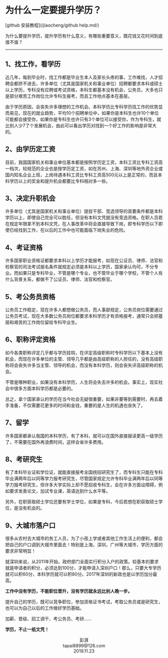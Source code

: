 # 为什么一定要提升学历？

[github 安装教程](/jiaocheng/github help.md/)

为什么要提升学历，提升学历有什么意义，有哪些重要意义，既花钱又花时间到底值不值？

---


## 1、找工作，看学历

近几年，每到毕业时，找工作都是毕业生本人及家长头疼的事，工作难找，人才招聘会都挤不进去，许多单位（尤其是国家机关和事业单位）招聘都要求本科或硕士以上学历，专科没有应聘或考试资格，本科生都基本没有机会，公务员，大多也只是部分艰苦工作岗位允许专科生报考，而且工作地点基本在基层。

由于学历原因，会丧失许多理想的工作机会。本科学历比专科学历找工作的优势显而易见，现在的就业趋势，平均10个招聘单位中，如果你是本科生也许10个单位可能都会接受你，如果你是专科生也许只有3个单位可以接受你，作为专科生，就比别人少7了个发展机会，由此可以看出学历对找到一个好工作的影响是非常大的。

## 2、由学历定工资

目前，我国国家机关和事业单位基本都是按照学历定工资，本科工资比专科工资高一档次，较规范的企业也是按学历定工资，如在苏州、上海、深圳等地外资企业或国内知名企业上班，上岗待遇本科工资比专科工资高500元以上是正常的，而且本科学历以上的奖金和提升机会都要比专科相对多一些。

## 3、决定升职机会

许多单位（尤其是国家机关和事业单位）提拔干部、竞选领导的首要条件都是本科学历以上，即使自己完全可以胜任，但没有本科文凭就没有竞选资格。在职人员若在规定年限拿不到本科文凭，在人事改革中将会直接导致下岗，即专科学历以下即使已经找到工作，在以后的工作中也可能面临下岗失业的危险。

## 4、考证资格

许多国家职业资格证都要求本科以上学历才能报考，如现在公证员、律师、法官和检察官的司法考试报名条件就规定必须是本科以上学历，国家承认均可，不分专业。而如果只是专科毕业，不管是哪个专业，也不管毕业于哪个学校，不管个人有什么背景关系，都做不了公证员、律师、法官和检察官。

## 5、考公务员资格

公务员工作稳定，现在许多人都想做公务员，而人事部规定，公务员岗位需要通过公务员考试，现在大多数公务员岗位都要求本科学历才有资格报考，通常只会把基层和艰苦的工作岗位留给专科毕业生。

## 6、职称评定资格

如今各类职称评定几乎都与学历挂钩，在评定高级职称时专科学历以下基本上没有机会，而现在许多单位的主管、领导几乎都是由高级职称的人担任的，没有高级职称将会丧失许多当主管、领导的机会，而没有本科学历，则会丧失评高级职称的机会。

不管是哪种职业，如果没有本科学历，人生将会失去许多的机会。事实上，现实社会中很多方面本科学历都是必要的。

总之，拿个国家承认的学历在当今社会无疑很重要，如果非要等到需要时，再去着手准备，不仅需要花更多的时间和金钱，重要的是人生的机遇也丧失了。

## 7、留学

许多国家都承认我国的本科学历，有了本科，就可以在国外直接报读更高一级学历了，不需要在国外再浪费时间，这样会省许多费用。

## 8、考研究生

有了本科毕业证和学位证，就能直接报考全国统招研究生了，而专科生只能在专科毕业满两年后以同等学力报考研究生，尽管国家规定允许专科毕业满两年后以同等学力报考研究生，但许多大学实际上却不愿招收专科生，会在许多方面设障碍，例如要求发表论文，加试专业课，英语达到什么水平等。

另外，在职获取硕士学位还要有学士学位，如果是专科，今后若想在职获取硕士学位，是没有机会的。

## 9、大城市落户口

很多从农村去大城市的务工人员，为了小孩上学或者其他工作生活上的便利，都会把自己的户口调到大城市里面去！特别是上海，深圳，广州等大城市，学历方面的要求非常明显！

就深圳来说，从2011年开始，政府部门全面实行积分入户的政策。较基本的要求就是申请者的积分，必须达到100分，才能申请入深圳户口！那么，只要大专学历就可以积60分，本科学历就可以积80分。2017年深圳的新政也是以学历加分最高。

**工作中没有学历，不能职位晋升，没有学历就永远比别人晚一步。**

提升自己的学历，既可以竞争职位，参加资格证书考试，考取公务员或是研究生，也可以为自己以后的工作做好学历基础。

加薪、晋级、招工调干、考公务员、考研……

**学历，不止一纸文凭！**

<center>彭湃</center>

<center>tapai8899@126.com</center>

<center>2019.11.23</center>




